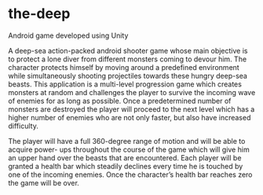 # the-deep
Android game developed using Unity

A deep-sea action-packed android shooter game whose main objective is to protect a lone
diver from different monsters coming to devour him. The character protects himself by
moving around a predefined environment while simultaneously shooting projectiles
towards these hungry deep-sea beasts. This application is a multi-level progression game
which creates monsters at random and challenges the player to survive the incoming
wave of enemies for as long as possible. Once a predetermined number of monsters are
destroyed the player will proceed to the next level which has a higher number of enemies
who are not only faster, but also have increased difficulty.

The player will have a full 360-degree range of motion and will be able to acquire power-
ups throughout the course of the game which will give him an upper hand over the beasts
that are encountered. Each player will be granted a health bar which steadily declines
every time he is touched by one of the incoming enemies. Once the character’s health bar
reaches zero the game will be over.
